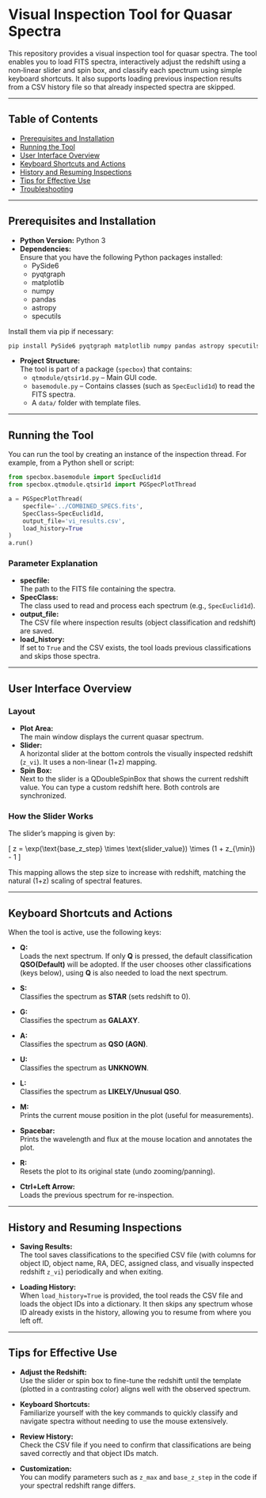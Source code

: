 # Visual Inspection Tool for Quasar Spectra

This repository provides a visual inspection tool for quasar spectra. The tool enables you to load FITS spectra, interactively adjust the redshift using a non‐linear slider and spin box, and classify each spectrum using simple keyboard shortcuts. It also supports loading previous inspection results from a CSV history file so that already inspected spectra are skipped.

---

## Table of Contents

- [Prerequisites and Installation](#prerequisites-and-installation)
- [Running the Tool](#running-the-tool)
- [User Interface Overview](#user-interface-overview)
- [Keyboard Shortcuts and Actions](#keyboard-shortcuts-and-actions)
- [History and Resuming Inspections](#history-and-resuming-inspections)
- [Tips for Effective Use](#tips-for-effective-use)
- [Troubleshooting](#troubleshooting)

---

## Prerequisites and Installation

- **Python Version:** Python 3  
- **Dependencies:**  
  Ensure that you have the following Python packages installed:
  - PySide6
  - pyqtgraph
  - matplotlib
  - numpy
  - pandas
  - astropy
  - specutils

Install them via pip if necessary:

```bash
pip install PySide6 pyqtgraph matplotlib numpy pandas astropy specutils
```

- **Project Structure:**  
  The tool is part of a package (`specbox`) that contains:
  - `qtmodule/qtsir1d.py` – Main GUI code.
  - `basemodule.py` – Contains classes (such as `SpecEuclid1d`) to read the FITS spectra.
  - A `data/` folder with template files.

---

## Running the Tool

You can run the tool by creating an instance of the inspection thread. For example, from a Python shell or script:

```python
from specbox.basemodule import SpecEuclid1d
from specbox.qtmodule.qtsir1d import PGSpecPlotThread

a = PGSpecPlotThread(
    specfile='../COMBINED_SPECS.fits',
    SpecClass=SpecEuclid1d,
    output_file='vi_results.csv',
    load_history=True
)
a.run()
```

### Parameter Explanation

- **specfile:**  
  The path to the FITS file containing the spectra.
- **SpecClass:**  
  The class used to read and process each spectrum (e.g., `SpecEuclid1d`).
- **output_file:**  
  The CSV file where inspection results (object classification and redshift) are saved.
- **load_history:**  
  If set to `True` and the CSV exists, the tool loads previous classifications and skips those spectra.

---

## User Interface Overview

### Layout

- **Plot Area:**  
  The main window displays the current quasar spectrum.
- **Slider:**  
  A horizontal slider at the bottom controls the visually inspected redshift (`z_vi`). It uses a non-linear (1+z) mapping.
- **Spin Box:**  
  Next to the slider is a QDoubleSpinBox that shows the current redshift value. You can type a custom redshift here. Both controls are synchronized.

### How the Slider Works

The slider’s mapping is given by:

\[
z = \exp(\text{base\_z\_step} \times \text{slider\_value}) \times (1 + z_{\min}) - 1
\]

This mapping allows the step size to increase with redshift, matching the natural (1+z) scaling of spectral features.

---

## Keyboard Shortcuts and Actions

When the tool is active, use the following keys:

- **Q:**  
  Loads the next spectrum. If only **Q** is pressed, the default classification **QSO(Default)** will be adopted. If the user chooses other classifications (keys below), using **Q** is also needed to load the next spectrum. 
  
- **S:**  
  Classifies the spectrum as **STAR** (sets redshift to 0).

- **G:**  
  Classifies the spectrum as **GALAXY**.

- **A:**  
  Classifies the spectrum as **QSO (AGN)**.

- **U:**  
  Classifies the spectrum as **UNKNOWN**.

- **L:**  
  Classifies the spectrum as **LIKELY/Unusual QSO**.

- **M:**  
  Prints the current mouse position in the plot (useful for measurements).

- **Spacebar:**  
  Prints the wavelength and flux at the mouse location and annotates the plot.

- **R:**  
  Resets the plot to its original state (undo zooming/panning).

- **Ctrl+Left Arrow:**  
  Loads the previous spectrum for re-inspection.

---

## History and Resuming Inspections

- **Saving Results:**  
  The tool saves classifications to the specified CSV file (with columns for object ID, object name, RA, DEC, assigned class, and visually inspected redshift `z_vi`) periodically and when exiting.

- **Loading History:**  
  When `load_history=True` is provided, the tool reads the CSV file and loads the object IDs into a dictionary. It then skips any spectrum whose ID already exists in the history, allowing you to resume from where you left off.

---

## Tips for Effective Use

- **Adjust the Redshift:**  
  Use the slider or spin box to fine-tune the redshift until the template (plotted in a contrasting color) aligns well with the observed spectrum.
  
- **Keyboard Shortcuts:**  
  Familiarize yourself with the key commands to quickly classify and navigate spectra without needing to use the mouse extensively.

- **Review History:**  
  Check the CSV file if you need to confirm that classifications are being saved correctly and that object IDs match.

- **Customization:**  
  You can modify parameters such as `z_max` and `base_z_step` in the code if your spectral redshift range differs.
